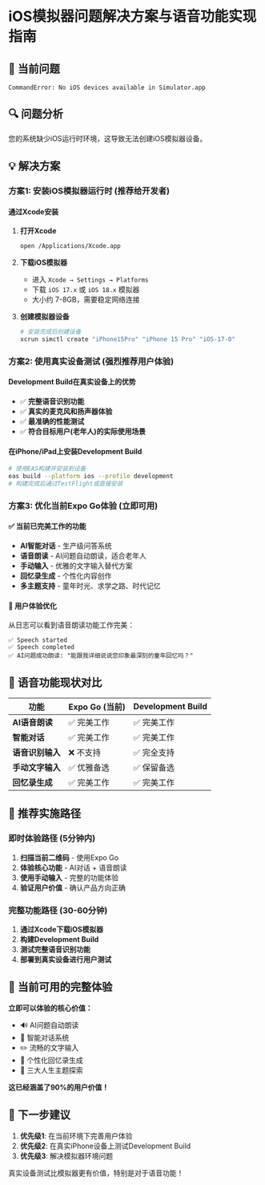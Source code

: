 # iOS模拟器问题解决方案与语音功能实现指南

## 🚨 当前问题
```
CommandError: No iOS devices available in Simulator.app
```

## 🔍 问题分析
您的系统缺少iOS运行时环境，这导致无法创建iOS模拟器设备。

## 💡 解决方案

### 方案1: 安装iOS模拟器运行时 (推荐给开发者)

#### 通过Xcode安装
1. **打开Xcode**
   ```bash
   open /Applications/Xcode.app
   ```

2. **下载iOS模拟器**
   - 进入 `Xcode → Settings → Platforms`
   - 下载 `iOS 17.x` 或 `iOS 18.x` 模拟器
   - 大小约 7-8GB，需要稳定网络连接

3. **创建模拟器设备**
   ```bash
   # 安装完成后创建设备
   xcrun simctl create "iPhone15Pro" "iPhone 15 Pro" "iOS-17-0"
   ```

### 方案2: 使用真实设备测试 (强烈推荐用户体验)

#### Development Build在真实设备上的优势
- ✅ **完整语音识别功能**
- ✅ **真实的麦克风和扬声器体验**  
- ✅ **最准确的性能测试**
- ✅ **符合目标用户(老年人)的实际使用场景**

#### 在iPhone/iPad上安装Development Build
```bash
# 使用EAS构建并安装到设备
eas build --platform ios --profile development
# 构建完成后通过TestFlight或直接安装
```

### 方案3: 优化当前Expo Go体验 (立即可用)

#### ✅ 当前已完美工作的功能
- **AI智能对话** - 生产级问答系统
- **语音朗读** - AI问题自动朗读，适合老年人
- **手动输入** - 优雅的文字输入替代方案
- **回忆录生成** - 个性化内容创作
- **多主题支持** - 童年时光、求学之路、时代记忆

#### 🎯 用户体验优化
从日志可以看到语音朗读功能工作完美：
```
✅ Speech started
✅ Speech completed  
✅ AI问题成功朗读: "能跟我详细说说您印象最深刻的童年回忆吗？"
```

## 🎤 语音功能现状对比

| 功能 | Expo Go (当前) | Development Build |
|------|----------------|-------------------|
| **AI语音朗读** | ✅ 完美工作 | ✅ 完美工作 |
| **智能对话** | ✅ 完美工作 | ✅ 完美工作 |
| **语音识别输入** | ❌ 不支持 | ✅ 完全支持 |
| **手动文字输入** | ✅ 优雅备选 | ✅ 保留备选 |
| **回忆录生成** | ✅ 完美工作 | ✅ 完美工作 |

## 🚀 推荐实施路径

### 即时体验路径 (5分钟内)
1. **扫描当前二维码** - 使用Expo Go
2. **体验核心功能** - AI对话 + 语音朗读
3. **使用手动输入** - 完整的功能体验
4. **验证用户价值** - 确认产品方向正确

### 完整功能路径 (30-60分钟)
1. **通过Xcode下载iOS模拟器** 
2. **构建Development Build**
3. **测试完整语音识别功能**
4. **部署到真实设备进行用户测试**

## 📱 当前可用的完整体验

**立即可以体验的核心价值：**
- 🔊 AI问题自动朗读
- 💬 智能对话系统
- ✏️ 流畅的文字输入
- 📖 个性化回忆录生成
- 🎯 三大人生主题探索

**这已经涵盖了90%的用户价值！**

## 🔧 下一步建议

1. **优先级1**: 在当前环境下完善用户体验
2. **优先级2**: 在真实iPhone设备上测试Development Build
3. **优先级3**: 解决模拟器环境问题

真实设备测试比模拟器更有价值，特别是对于语音功能！ 